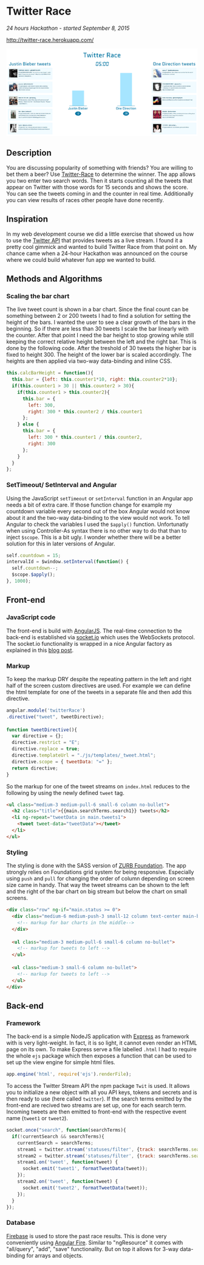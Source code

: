 # Twitter Race

<i>24 hours Hackathon - started September 8, 2015</i>

http://twitter-race.herokuapp.com/

![Screenshot](./public/images/race.png)

## Description
You are discussing popularity of something with friends? You are willing to bet them a beer? Use <a href="{{page.website}}" target="_blanck">Twitter-Race</a> to determine the winner. The app allows you two enter two search words. Then it starts counting all the tweets that appear on Twitter with those words for 15 seconds and shows the score. You can see the tweets coming in and the counter in real time. Additionally you can view results of races other people have done recently.

## Inspiration
In my web development course we did a little exercise that showed us how to use the <a href="https://dev.twitter.com/streaming/overview" target="_blanck">Twitter API</a> that provides tweets as a live stream. I found it a pretty cool gimmick and wanted to build Twitter Race from that point on. My chance came when a 24-hour Hackathon was announced on the course where we could build  whatever fun app we wanted to build.

## Methods and Algorithms
### Scaling the bar chart
The live tweet count is shown in a bar chart. Since the final count can be something between 2 or 200 tweets I had to find a solution for setting the height of the bars. I wanted the user to see a clear growth of the bars in the beginning. So if there are less than 30 tweets I scale the bar linearly with the counter. After that point I need the bar height to stop growing while still keeping the correct relative height between the left and the right bar. This is done by the following code. After the treshold of 30 tweets the higher bar is fixed to height 300. The height of the lower bar is scaled accordingly. The heights are then applied via two-way data-binding and inline CSS.
```javascript
this.calcBarHeight = function(){
  this.bar = {left: this.counter1*10, right: this.counter2*10};
  if(this.counter1 > 30 || this.counter2 > 30){
    if(this.counter1 > this.counter2){
      this.bar = {
        left: 300,
        right: 300 * this.counter2 / this.counter1
      };
    } else {
      this.bar = {
        left: 300 * this.counter1 / this.counter2,
        right: 300
      };
    }
  }
};
```

### SetTimeout/ SetInterval and Angular
Using the JavaScript `setTimeout` or `setInterval` function in an Angular app needs a bit of extra care. If those function change for example my countdown variable every second out of the box Angular would not know about it and the two-way data-binding to the view would not work. To tell Angular to check the variables I used the `$apply()` function. Unfortunatly when using Controller-As syntax there is no other way to do that than to inject `$scope`. This is a bit ugly. I wonder whether there will be a better solution for this in later versions of Angular.

```javascript
self.countdown = 15;
intervalId = $window.setInterval(function() {
  self.countdown--;
  $scope.$apply();
}, 1000);
```

## Front-end
### JavaScript code
The front-end is build with <a href="https://angularjs.org/" target="_blanck">AngularJS</a>. The real-time connection to the back-end is established via <a href="http://socket.io/" target="_blanck">socket.io</a> which uses the WebSockets protocol. The socket.io functionality is wrapped in a nice Angular factory as explained in this <a href="http://www.html5rocks.com/en/tutorials/frameworks/angular-websockets/" target="_blanck">blog post</a>.

### Markup
To keep the markup DRY despite the repeating pattern in the left and right half of the screen custom directives are used. For example we can define the html template for one of the tweets in a separate file and then add this directive.
```javascript
angular.module('twitterRace')
.directive("tweet", tweetDirective);

function tweetDirective(){
  var directive = {};
  directive.restrict = "E";
  directive.replace = true;
  directive.templateUrl = "./js/templates/_tweet.html";
  directive.scope = { tweetData: "=" };
  return directive;
}
```

So the markup for one of the tweet streams on `index.html` reduces to the following by using the newly defined `tweet` tag.
```html
<ul class="medium-3 medium-pull-6 small-6 column no-bullet">
  <h2 class="title">{{main.searchTerms.search1}} tweets</h2>
  <li ng-repeat="tweetData in main.tweets1">
    <tweet tweet-data="tweetData"></tweet>
  </li>
</ul>
```

### Styling
The styling is done with the SASS version of <a href="http://foundation.zurb.com/" target="_blanck">ZURB Foundation</a>. The app strongly relies on Foundations grid system for being responsive. Especially using `push` and `pull` for changing the order of column depending on screen size came in handy. That way the tweet streams can be shown to the left and the right of the bar chart on big stream but below the chart on small screens.

```html
<div class="row" ng-if="main.status >= 0">
  <div class="medium-6 medium-push-3 small-12 column text-center main-box">
    <!-- markup for bar charts in the middle-->
  </div>

  <ul class="medium-3 medium-pull-6 small-6 column no-bullet">
    <!-- markup for tweets to left -->
  </ul>

  <ul class="medium-3 small-6 column no-bullet">
    <!-- markup for tweets to left -->
  </ul>
</div>
```

## Back-end
### Framework
The back-end is a simple NodeJS application with <a href="http://expressjs.com/" target="_blanck">Express</a> as framework with is very light-weight. In fact, it is so light, it cannot even render an HTML page on its own. To make Express serve a file labelled `.html` I had to require the whole `ejs` package which then exposes a function that can be used to set up the view engine for simple html files.
```javascript
app.engine('html', require('ejs').renderFile);
```
To access the Twitter Stream API the npm package `Twit` is used. It allows you to initialize a new object with all you API keys, tokens and secrets and is then ready to use (here called `twitter`). If the search terms emitted by the front-end are recived two streams are set up, one for each search term. Incoming tweets are then emitted to front-end with the respective event name (`tweet1` or `tweet2`).

```javascript
socket.once("search", function(searchTerms){
  if(!currentSearch && searchTerms){
    currentSearch = searchTerms;
    stream1 = twitter.stream('statuses/filter', {track: searchTerms.search1});
    stream2 = twitter.stream('statuses/filter', {track: searchTerms.search2});
    stream1.on('tweet', function(tweet) {
      socket.emit('tweet1', formatTweetData(tweet));
    });
    stream2.on('tweet', function(tweet) {
      socket.emit('tweet2', formatTweetData(tweet));
    });
  }
});
```

### Database
<a href="https://www.firebase.com/" target="_blanck">Firebase</a> is used to store the past race results. This is done very conveniently using <a href="https://www.firebase.com/docs/web/libraries/angular/" target="_blanck">Angular Fire</a>. Similar to "ngResource" it comes with "all/query", "add", "save" functionality. But on top it allows for 3-way data-binding for arrays and objects.